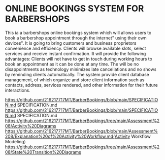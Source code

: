 # ONLINE BOOKINGS SYSTEM FOR BARBERSHOPS

 This ia a barbershops online bookings system which will allows users to book a barbershop appointment through the internet" using their own devices". It is going to bring customers and business proprietors convenience and efficiency. Clients will browse available slots, select services and receive instant confirmation. It will provide the following advantages:
Clients will not have to get in touch during working hours to book an appointment as it can be done at any time. The will be no disappointments as technology minimizes late cancellations and no shows by reminding clients automatically. The system provide client database management, of which organize and store client information such as contacts, address, services rendered, and other information for their future interactions.

https://github.com/216217717MT/BarberBookings/blob/main/SPECIFICATION.md SPECIFICATION.md
https://github.com/216217717MT/BarberBookings/blob/main/SPECIFICATION.md SPECIFICATION.md
https://github.com/216217717MT/BarberBookings/tree/main/Assessment%208/Activity%20Diagrams
https://github.com/216217717MT/BarberBookings/blob/main/Assessment%208/Explanation%20of%20Activity%20Workflow.md(Activity Workflow Modeling)
https://github.com/216217717MT/BarberBookings/tree/main/Assessment%208/State%20Transition%20Diagrams

